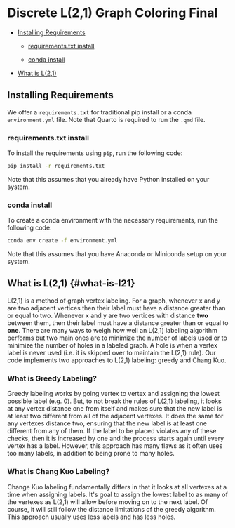 # Discrete L(2,1) Graph Coloring Final 
- [Installing Requirements](#installing-requirements)

  - [requirements.txt install](#requirements-txt-install)

  - [conda install](#conda-install)

- [What is L(2,1)](#what-is-l21)

## Installing Requirements 

We offer a `requirements.txt` for traditional pip install or a conda
`environment.yml` file. Note that Quarto is required to run the `.qmd` file.

### requirements.txt install

To install the requirements using `pip`, run the following code:

```bash
pip install -r requirements.txt
```

Note that this assumes that you already have Python installed on your system.

### conda install

To create a conda environment with the necessary requirements, run the following
code:

```bash
conda env create -f environment.yml
```

Note that this assumes that you have Anaconda or Miniconda setup on your system.

## What is L(2,1) {#what-is-l21}

L(2,1) is a method of graph vertex labeling. For a graph, whenever x and y are
two adjacent vertices then their label must have a distance greater than or
equal to two. Whenever x and y are two vertices with distance **two** between
them, then their label must have a distance greater than or equal to **one**.
There are many ways to weigh how well an L(2,1) labeling algorithm performs but
two main ones are to minimize the number of labels used or to minimize the
number of holes in a labeled graph. A hole is when a vertex label is never used
(i.e. it is skipped over to maintain the L(2,1) rule). Our code implements two
approaches to L(2,1) labeling: greedy and Chang Kuo.

### What is Greedy Labeling?

Greedy labeling works by going vertex to vertex and assigning the lowest
possible label (e.g. 0). But, to not break the rules of L(2,1) labeling, it
looks at any vertex distance one from itself and makes sure that the new label
is at least two different from all of the adjacent vertexes. It does the same
for any vertexes distance two, ensuring that the new label is at least one
different from any of them. If the label to be placed violates any of these
checks, then it is increased by one and the process starts again until every
vertex has a label. However, this approach has many flaws as it often uses too
many labels, in addition to being prone to many holes.

### What is Chang Kuo Labeling?

Change Kuo labeling fundamentally differs in that it looks at all vertexes at a
time when assigning labels. It's goal to assign the lowest label to as many of
the vertexes as L(2,1) will allow before moving on to the next label. Of course,
it will still follow the distance limitations of the greedy algorithm. This
approach usually uses less labels and has less holes.
